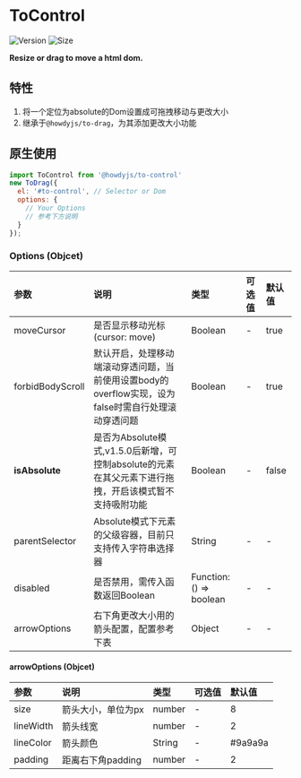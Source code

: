 # ToControl

![Version](https://img.shields.io/npm/v/@howdyjs/control)
![Size](https://img.shields.io/bundlephobia/min/@howdyjs/control?color=%2344cc88)

**Resize or drag to move a html dom.**

## 特性
1. 将一个定位为absolute的Dom设置成可拖拽移动与更改大小
2. 继承于`@howdyjs/to-drag`，为其添加更改大小功能

## 原生使用
```js
import ToControl from '@howdyjs/to-control'
new ToDrag({
  el: '#to-control', // Selector or Dom
  options: {
    // Your Options
    // 参考下方说明
  }
});
```

### Options (Objcet)
|参数|说明|类型|可选值|默认值|
|:---|:---|:---|:---|:---|
|moveCursor|是否显示移动光标(cursor: move)|Boolean|-|true|
|forbidBodyScroll|默认开启，处理移动端滚动穿透问题，当前使用设置body的overflow实现，设为false时需自行处理滚动穿透问题|Boolean|-|true|
|**isAbsolute**|是否为Absolute模式,v1.5.0后新增，可控制absolute的元素在其父元素下进行拖拽，开启该模式暂不支持吸附功能|Boolean|-|false|
|parentSelector|Absolute模式下元素的父级容器，目前只支持传入字符串选择器|String|-|-|
|disabled|是否禁用，需传入函数返回Boolean|Function: () => boolean|-|-|
|arrowOptions|右下角更改大小用的箭头配置，配置参考下表|Object|-|-|

#### arrowOptions (Objcet)
|参数|说明|类型|可选值|默认值|
|:---|:---|:---|:---|:---|
|size|箭头大小，单位为px|number|-|8|
|lineWidth|箭头线宽|number|-|2|
|lineColor|箭头颜色|String|-|#9a9a9a|
|padding|距离右下角padding|number|-|2|
